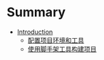 # Summary

* [Introduction](README.md)
  * [配置项目环境和工具](jiao-shou-jia-gong-ju.md)
  * [使用脚手架工具构建项目](shi-yong-jiao-shou-jia-gong-ju-gou-jian-xiang-mu.md)

